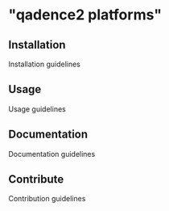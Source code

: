 # "qadence2 platforms"
## Installation
Installation guidelines

## Usage
Usage guidelines

## Documentation
Documentation guidelines

## Contribute
Contribution guidelines